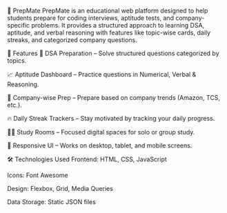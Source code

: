 🧠 PrepMate
PrepMate is an educational web platform designed to help students prepare for coding interviews, aptitude tests, and company-specific problems. It provides a structured approach to learning DSA, aptitude, and verbal reasoning with features like topic-wise cards, daily streaks, and categorized company questions.

🚀 Features
🧩 DSA Preparation – Solve structured questions categorized by topics.

📈 Aptitude Dashboard – Practice questions in Numerical, Verbal & Reasoning.

🏢 Company-wise Prep – Prepare based on company trends (Amazon, TCS, etc.).

🔥 Daily Streak Trackers – Stay motivated by tracking your daily progress.

🧑‍💻 Study Rooms – Focused digital spaces for solo or group study.

🎯 Responsive UI – Works on desktop, tablet, and mobile screens.

🛠️ Technologies Used
Frontend: HTML, CSS, JavaScript

Icons: Font Awesome

Design: Flexbox, Grid, Media Queries

Data Storage: Static JSON files

